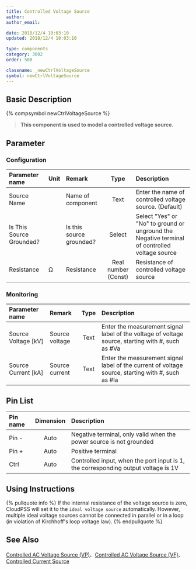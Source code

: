 ```yaml
---
title: Controlled Voltage Source
author: 
author_email:

date: 2018/12/4 10:03:10
updated: 2018/12/4 10:03:10

type: components
category: 3002
order: 500

classname: _newCtrlVoltageSource
symbol: newCtrlVoltageSource
---
```

## Basic Description
{% compsymbol newCtrlVoltageSource %}

> **This component is used to model a controlled voltage source.**

## Parameter
### Configuration
| Parameter name | Unit | Remark | Type | Description |
| :--- | :--- | :--- | :--: | :--- |
| Source Name |  | Name of component | Text | Enter the name of controlled voltage source. (Default) |
| Is This Source Grounded? |  | Is this source grounded? | Select | Select "Yes" or "No" to ground or unground the Negative terminal of controlled voltage source |
| Resistance | Ω | Resistance | Real number (Const)  | Resistance of controlled voltage source |

### Monitoring
| Parameter name | Remark | Type | Description |
| :--- | :--- | :--: | :--- |
| Source Voltage \[kV\] | Source voltage | Text | Enter the measurement signal label of the voltage of voltage source, starting with #, such as #Va |
| Source Current \[kA\] | Source current | Text | Enter the measurement signal label of the current of voltage source, starting with #, such as #Ia |


## Pin List

| Pin name | Dimension | Description |
| :--- | :--:  | :--- |
| Pin - | Auto | Negative terminal, only valid when the power source is not grounded |
| Pin + | Auto | Positive terminal |
| Ctrl | Auto | Controlled input, when the port input is 1, the corresponding output voltage is 1V |

## Using Instructions

{% pullquote info %}
If the internal resistance of the voltage source is zero, CloudPSS will set it to the `ideal voltage source` automatically. However, multiple ideal voltage sources cannot be connected in parallel or in a loop (in violation of Kirchhoff's loop voltage law).
{% endpullquote %}


## See Also

[Controlled AC Voltage Source (VP)](comp_newCtrlVPAcVoltageSource.html)、[Controlled AC Voltage Source (VF)](comp_newCtrlAcVoltageSource.html)、[Controlled Current Source](comp_newCtrlCurrentSource.html)
